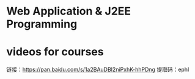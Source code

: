 # Web Application & J2EE Programming


# videos for courses

链接：https://pan.baidu.com/s/1a2BAuDBI2niPxhK-hhPDng 
提取码：ephl 
